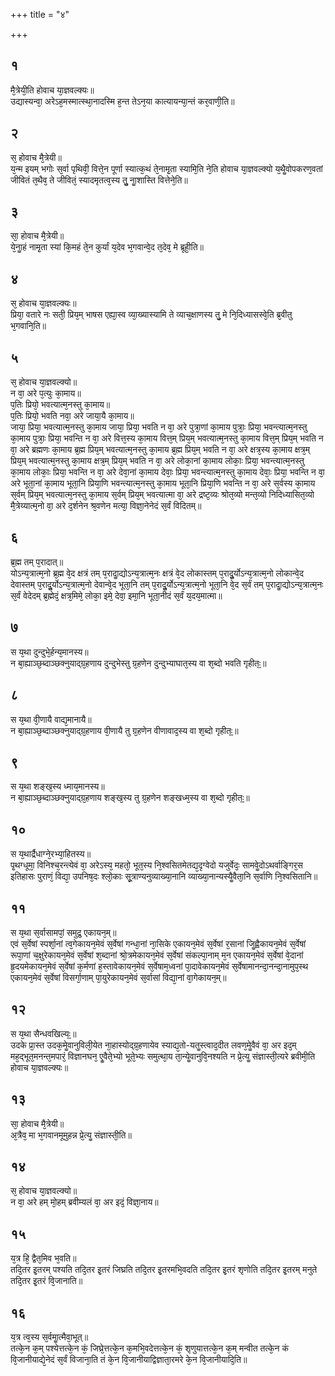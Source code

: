+++
title = "४"

+++
## १
मै᳘त्रेयी᳘ति होवाच या᳘ज्ञवल्क्यः॥  
उद्यास्यन्वा᳘ अरेऽह᳘मस्मात्स्था᳘नादस्मि ह᳘न्त तेऽन᳘या कात्यायन्या᳘न्तं कर᳘वाणी᳘ति॥  
## २
स᳘ होवाच मै᳘त्रेयी॥  
य᳘न्म इयम् भगोः स᳘र्वा पृथिवी᳘ वित्ते᳘न पूर्णा स्यात्क᳘थं ते᳘नामृ᳘ता स्यामि᳘ति ने᳘ति होवाच या᳘ज्ञवल्क्यो य᳘थैॗवोपकरण᳘वतां जीवितं त᳘थैव᳘ ते जीवितं᳘ स्यादमृतत्व᳘स्य तुॗ नाॗशास्ति वित्तेने᳘ति॥  
## ३
सा᳘ होवाच मै᳘त्रेयी॥  
ये᳘नाॗहं नामृ᳘ता स्यां कि᳘महं ते᳘न कुर्यां य᳘देव भ᳘गवान्वे᳘द त᳘देव᳘ मे ब्रूही᳘ति॥  
## ४
स᳘ होवाच या᳘ज्ञवल्क्यः॥  
प्रिया᳘ वतारे नः सती᳘ प्रिय᳘म् भाषस एह्या᳘स्व व्या᳘ख्यास्यामि ते व्याच᳘क्षाणस्य तु᳘ मे नि᳘दिध्यासस्वे᳘ति ब्र᳘वीतु भ᳘गवानि᳘ति॥  
## ५
स᳘ होवाच या᳘ज्ञवल्क्यो॥  
न वा᳘ अरे प᳘त्युः का᳘माय॥  
प᳘तिः प्रियो᳘ भवत्यात्म᳘नस्तु का᳘माय॥  
प᳘तिः प्रियो᳘ भवति नवा᳘ अरे जाया᳘यै का᳘माय॥  
जाया᳘ प्रिया᳘ भवत्यात्म᳘नस्तु का᳘माय जाया᳘ प्रिया᳘ भवति न वा᳘ अरे पुत्रा᳘णां का᳘माय पुत्राः᳘ प्रिया᳘ भवन्त्यात्म᳘नस्तु का᳘माय पुत्राः᳘ प्रिया᳘ भवन्ति न वा᳘ अरे वित्त᳘स्य का᳘माय वित्त᳘म् प्रिय᳘म् भवत्यात्म᳘नस्तु का᳘माय वित्त᳘म् प्रिय᳘म् भवति न वा᳘ अरे ब्रह्मणः का᳘माय ब्र᳘ह्म प्रिय᳘म् भवत्यात्म᳘नस्तु का᳘माय ब्र᳘ह्म प्रिय᳘म् भवति न वा᳘ अरे क्षत्र᳘स्य का᳘माय क्षत्र᳘म् प्रिय᳘म् भवत्यात्म᳘नस्तु का᳘माय क्षत्र᳘म् प्रिय᳘म् भवति न वा᳘ अरे लोका᳘नां का᳘माय लोकाः᳘ प्रिया᳘ भवन्त्यात्म᳘नस्तु का᳘माय लोकाः᳘ प्रिया᳘ भवन्ति न वा᳘ अरे देवा᳘नां का᳘माय देवाः᳘ प्रिया᳘ भवन्त्यात्म᳘नस्तु का᳘माय देवाः᳘ प्रिया᳘ भवन्ति न वा᳘ अरे भूता᳘नां का᳘माय भूता᳘नि प्रिया᳘णि भवन्त्यात्म᳘नस्तु का᳘माय भूता᳘नि प्रिया᳘णि भवन्ति न वा᳘ अरे स᳘र्वस्य का᳘माय स᳘र्वम् प्रिय᳘म् भवत्यात्म᳘नस्तु का᳘माय स᳘र्वम् प्रिय᳘म् भवत्यात्मा वा᳘ अरे द्रष्ट᳘व्यः श्रोत᳘व्यो मन्त᳘व्यो निदिध्यासित᳘व्यो मै᳘त्रेय्यात्म᳘नो वा᳘ अरे द᳘र्शनेन श्र᳘वणेन मत्या᳘ विज्ञा᳘नेनेदं स᳘र्वं विदितम्॥  
## ६
ब्र᳘ह्म तम् प᳘रादात्॥  
योऽन्य᳘त्रात्म᳘नो ब्र᳘ह्म वे᳘द क्षत्रं तम् प᳘रादाॗद्योऽन्य᳘त्रात्म᳘नः क्षत्रं वे᳘द लोकास्तम् प᳘रादुॗर्योऽन्य᳘त्रात्म᳘नो लोकान्वे᳘द देवास्तम् प᳘रादुॗर्योऽन्य᳘त्रात्म᳘नो देवान्वे᳘द भूता᳘नि तम् प᳘रादुॗर्योऽन्य᳘त्रात्म᳘नो भूता᳘नि वे᳘द स᳘र्वं तम् प᳘रादाॗद्योऽन्य᳘त्रात्म᳘नः स᳘र्वं वेदेदम् ब्र᳘ह्मेदं᳘ क्षत्र᳘मिमे᳘ लोका᳘ इमे᳘ देवा᳘ इमा᳘नि भूता᳘नीदं स᳘र्वं य᳘दय᳘मात्मा॥  
## ७
स य᳘था दुन्दुभे᳘र्हन्य᳘मानस्य॥  
न बा᳘ह्याञ्छ᳘ब्दाञ्छक्नुयाद्ग्र᳘हणाय दुन्दुभेस्तु ग्र᳘हणेन दुन्दुभ्याघात᳘स्य वा श᳘ब्दो भवति गृहीतः᳟॥  
## ८
स य᳘था वी᳘णायै वाद्य᳘मानायै॥  
न बा᳘ह्याञ्छ᳘ब्दाञ्छक्नुयाद्ग्र᳘हणाय वी᳘णायै तु ग्र᳘हणेन वीणावाद᳘स्य वा श᳘ब्दो गृहीतः᳟॥  
## ९
स य᳘था शङ्ख᳘स्य ध्माय᳘मानस्य॥  
न बा᳘ह्याञ्छ᳘ब्दाञ्छक्नुयाद्ग्र᳘हणाय शङ्ख᳘स्य तु ग्र᳘हणेन शङ्खध्म᳘स्य वा श᳘ब्दो गृहीतः᳟॥  
## १०
स य᳘थार्द्रैधाग्ने᳘रभ्या᳘हितस्य॥  
पृ᳘थग्धूमा᳘ विनिश्च᳘रन्त्येवं वा᳘ अरेऽस्य᳘ महतो᳘ भूत᳘स्य नि᳘श्वसितमेतद्य᳘दृग्वेदो यजुर्वेदः᳘ सामवेॗदोऽथर्वाङ्गिर᳘स इतिहासः पुराणं᳘ विद्या᳘ उपनिष᳘दः श्लो᳘काः सू᳘त्राण्यनुव्याख्या᳘नानि व्याख्या᳘नान्यस्यैॗवैता᳘नि स᳘र्वाणि नि᳘श्वसितानि॥  
## ११
स य᳘था स᳘र्वासामपां᳘ समुद्र᳘ एकायन᳘म्॥  
एवं स᳘र्वेषां स्पर्शा᳘नां त्व᳘गेकायन᳘मेवं स᳘र्वेषां गन्धा᳘नां ना᳘सिके एकायन᳘मेवं स᳘र्वेषां र᳘सानां जिॗह्वैकायन᳘मेवं स᳘र्वेषां रूपा᳘णां च᳘क्षुरेकायन᳘मेवं स᳘र्वेषां श᳘ब्दानां श्रो᳘त्रमेकायन᳘मेवं स᳘र्वेषां संकल्पा᳘नाम् म᳘न एकायन᳘मेवं स᳘र्वेषां वे᳘दानां हृ᳘दयमेकायन᳘मेवं स᳘र्वेषां क᳘र्मणां ह᳘स्तावेकायन᳘मेवं स᳘र्वेषाम᳘ध्वनां पा᳘दावेकायन᳘मेवं स᳘र्वेषामानन्दा᳘नन्दा᳘नामुप᳘स्थ एकायन᳘मेवं स᳘र्वेषां विसर्गा᳘णाम् पा᳘युरेकायन᳘मेवं स᳘र्वासां विद्या᳘नां वा᳘गेकायन᳘म्॥  
## १२
स य᳘था सैन्धवखिल्यः᳟॥  
उदके प्रा᳘स्त उदक᳘मेॗवानुविली᳘येत ना᳘हास्योद्ग्र᳘हणायेव स्याद्य᳘तो-यतॗस्त्वाद᳘दीत लवण᳘मेॗवैवं वा᳘ अर इद᳘म् मह᳘द्भूत᳘मनन्त᳘मपारं᳘ विज्ञानघन᳘ एॗवैते᳘भ्यो भूते᳘भ्यः समुत्था᳘य ता᳘न्येॗवानुवि᳘नश्यति न प्रे᳘त्यॗ संज्ञास्ती᳘त्यरे ब्रवीमी᳘ति होवाच या᳘ज्ञवल्क्यः॥  
## १३
सा᳘ होवाच मै᳘त्रेयी॥  
अ᳘त्रैव᳘ मा भ᳘गवानमूमुहन्न प्रे᳘त्यॗ संज्ञास्ती᳘ति॥  
## १४
स᳘ होवाच या᳘ज्ञवल्क्यो॥  
न वा᳘ अरे हम् मो᳘हम् ब्रवीम्यलं वा᳘ अर इदं᳘ विज्ञा᳘नाय॥  
## १५
य᳘त्र हि᳘ द्वैत᳘मिव भ᳘वति॥  
तदि᳘तर इ᳘तरम् पश्यति तदि᳘तर इ᳘तरं जिघ्रति तदि᳘तर इ᳘तरमभि᳘वदति तदि᳘तर इ᳘तरं शृणोति तदि᳘तर इ᳘तरम् मनुते तदि᳘तर इ᳘तरं वि᳘जानाति॥  
## १६
य᳘त्र त्व᳘स्य स᳘र्वमाॗत्मैवा᳘भूत्॥  
तत्के᳘न क᳘म् पश्येत्तत्के᳘न कं᳘ जिघ्रे᳘त्तत्के᳘न क᳘मभि᳘वदेत्तत्के᳘न कं᳘ शृणुयात्तत्के᳘न क᳘म् मन्वीत तत्के᳘न कं वि᳘जानीयाद्ये᳘नेदं स᳘र्वं विजाना᳘ति तं के᳘न वि᳘जानीयाद्विज्ञाता᳘रमरे के᳘न वि᳘जानीयादि᳘ति॥  
